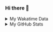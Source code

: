 ### Hi there 👋

<!--
**cdfmlr/cdfmlr** is a ✨ _special_ ✨ repository because its `README.md` (this file) appears on your GitHub profile.

Here are some ideas to get you started:

- 🔭 I’m currently working on ...
- 🌱 I’m currently learning ...
- 👯 I’m looking to collaborate on ...
- 🤔 I’m looking for help with ...
- 💬 Ask me about ...
- 📫 How to reach me: ...
- 😄 Pronouns: ...
- ⚡ Fun fact: ...
-->

<details>

<summary>My Wakatime Data</summary>

<!--START_SECTION:waka-->
![Lines of code](https://img.shields.io/badge/From%20Hello%20World%20I%27ve%20Written-679610%20lines%20of%20code-blue)

**🐱 My GitHub Data** 

> 🏆 227 Contributions in the Year 2021
 > 
> 📦 287.4 kB Used in GitHub's Storage 
 > 
> 🚫 Not Opted to Hire
 > 
> 📜 39 Public Repositories 
 > 
> 🔑 6 Private Repositories  
 > 
**I'm an Early 🐤** 

```text
🌞 Morning    89 commits     █████░░░░░░░░░░░░░░░░░░░░   23.48% 
🌆 Daytime    170 commits    ███████████░░░░░░░░░░░░░░   44.85% 
🌃 Evening    110 commits    ███████░░░░░░░░░░░░░░░░░░   29.02% 
🌙 Night      10 commits     ░░░░░░░░░░░░░░░░░░░░░░░░░   2.64%

```
📅 **I'm Most Productive on Friday** 

```text
Monday       41 commits     ██░░░░░░░░░░░░░░░░░░░░░░░   10.82% 
Tuesday      46 commits     ███░░░░░░░░░░░░░░░░░░░░░░   12.14% 
Wednesday    51 commits     ███░░░░░░░░░░░░░░░░░░░░░░   13.46% 
Thursday     59 commits     ████░░░░░░░░░░░░░░░░░░░░░   15.57% 
Friday       75 commits     █████░░░░░░░░░░░░░░░░░░░░   19.79% 
Saturday     52 commits     ███░░░░░░░░░░░░░░░░░░░░░░   13.72% 
Sunday       55 commits     ███░░░░░░░░░░░░░░░░░░░░░░   14.51%

```


📊 **This Week I Spent My Time On** 

```text
⌚︎ Time Zone: Asia/Shanghai

```

**I Mostly Code in Go** 

```text
Go                       10 repos            ██████░░░░░░░░░░░░░░░░░░░   25.0% 
Python                   9 repos             █████░░░░░░░░░░░░░░░░░░░░   22.5% 
Java                     4 repos             ██░░░░░░░░░░░░░░░░░░░░░░░   10.0% 
Jupyter Notebook         4 repos             ██░░░░░░░░░░░░░░░░░░░░░░░   10.0% 
HTML                     2 repos             █░░░░░░░░░░░░░░░░░░░░░░░░   5.0%

```



 Last Updated on 23/09/2021
<!--END_SECTION:waka-->

</details>

<details>
 
 <summary>My GitHub Stats</summary>

[![CDFMLR's github stats](https://github-readme-stats.vercel.app/api?username=cdfmlr&count_private=true&show_icons=true)](https://github.com/anuraghazra/github-readme-stats)

</details>
